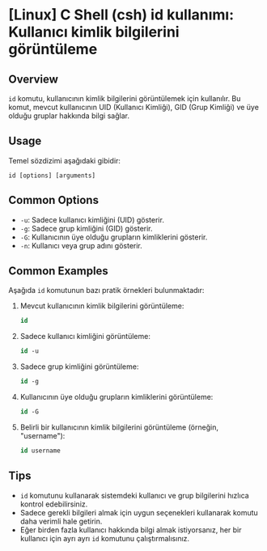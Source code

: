 # [Linux] C Shell (csh) id kullanımı: Kullanıcı kimlik bilgilerini görüntüleme

## Overview
`id` komutu, kullanıcının kimlik bilgilerini görüntülemek için kullanılır. Bu komut, mevcut kullanıcının UID (Kullanıcı Kimliği), GID (Grup Kimliği) ve üye olduğu gruplar hakkında bilgi sağlar.

## Usage
Temel sözdizimi aşağıdaki gibidir:
```
id [options] [arguments]
```

## Common Options
- `-u`: Sadece kullanıcı kimliğini (UID) gösterir.
- `-g`: Sadece grup kimliğini (GID) gösterir.
- `-G`: Kullanıcının üye olduğu grupların kimliklerini gösterir.
- `-n`: Kullanıcı veya grup adını gösterir.

## Common Examples
Aşağıda `id` komutunun bazı pratik örnekleri bulunmaktadır:

1. Mevcut kullanıcının kimlik bilgilerini görüntüleme:
   ```csh
   id
   ```

2. Sadece kullanıcı kimliğini görüntüleme:
   ```csh
   id -u
   ```

3. Sadece grup kimliğini görüntüleme:
   ```csh
   id -g
   ```

4. Kullanıcının üye olduğu grupların kimliklerini görüntüleme:
   ```csh
   id -G
   ```

5. Belirli bir kullanıcının kimlik bilgilerini görüntüleme (örneğin, "username"):
   ```csh
   id username
   ```

## Tips
- `id` komutunu kullanarak sistemdeki kullanıcı ve grup bilgilerini hızlıca kontrol edebilirsiniz.
- Sadece gerekli bilgileri almak için uygun seçenekleri kullanarak komutu daha verimli hale getirin.
- Eğer birden fazla kullanıcı hakkında bilgi almak istiyorsanız, her bir kullanıcı için ayrı ayrı `id` komutunu çalıştırmalısınız.
